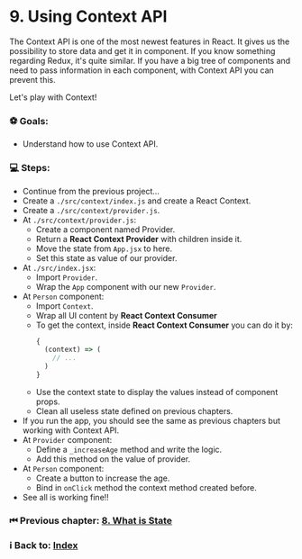 # 9. Using Context API

The Context API is one of the most newest features in React. It gives us the possibility to store data and get it in component. If you know something regarding Redux, it's quite similar. If you have a big tree of components and need to pass information in each component, with Context API you can prevent this.

Let's play with Context!

### ⚽️ Goals:
  * Understand how to use Context API.

### 💻 Steps: 

  * Continue from the previous project...
  * Create a `./src/context/index.js` and create a React Context.
  * Create a `./src/context/provider.js`.
  * At `./src/context/provider.js`: 
    * Create a component named Provider.
    * Return a **React Context Provider** with children inside it. 
    * Move the state from `App.jsx` to here.
    * Set this state as value of our provider.
  * At `./src/index.jsx`:
    * Import `Provider`.
    * Wrap the `App` component with our new `Provider`.
  * At `Person` component:
    * Import `Context`.
    * Wrap all UI content by **React Context Consumer**
    * To get the context, inside **React Context Consumer** you can do it by: 
      ```javascript 
      {
        (context) => (
          // ...
        )
      }
      ```
    * Use the context state to display the values instead of component props.
    * Clean all useless state defined on previous chapters.
  * If you run the app, you should see the same as previous chapters but working with Context API. 
  * At `Provider` component:
    * Define a `_increaseAge` method and write the logic.
    * Add this method on the value of provider.
  * At `Person` component:
    * Create a button to increase the age.
    * Bind in `onClick` method the context method created before.
  * See all is working fine!!
  
### ⏮ Previous chapter: [8. What is State](../8.%20What%20is%20State/Readme.md)

### ℹ️ Back to: [Index](../README.md)

